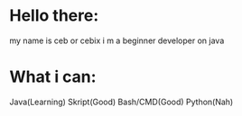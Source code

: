 # Hello there:

my name is ceb or cebix i m a beginner developer on java


# What i can:

Java(Learning)
Skript(Good)
Bash/CMD(Good)
Python(Nah)
